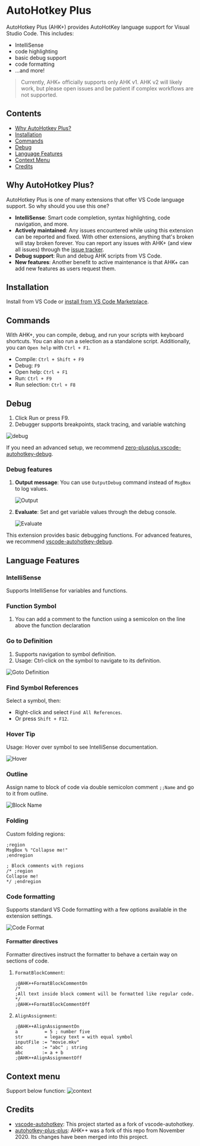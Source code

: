 # AutoHotkey Plus

AutoHotkey Plus (AHK+) provides AutoHotKey language support for Visual Studio Code. This includes:

-   IntelliSense
-   code highlighting
-   basic debug support
-   code formatting
-   ...and more!

> Currently, AHK+ officially supports only AHK v1. AHK v2 will likely work, but please open issues and be patient if complex workflows are not supported.

## Contents

-   [Why AutoHotkey Plus?][why]
-   [Installation][install]
-   [Commands](#commands)
-   [Debug](#debug)
-   [Language Features](#language-features)
-   [Context Menu](#context-menu)
-   [Credits](#credits)

## Why AutoHotkey Plus?

[why]: #why-autohotkey-plus

AutoHotkey Plus is one of many extensions that offer VS Code language support. So why should you use this one?

-   **IntelliSense**: Smart code completion, syntax highlighting, code navigation, and more.
-   **Actively maintained**: Any issues encountered while using this extension can be reported and fixed. With other extensions, anything that's broken will stay broken forever. You can report any issues with AHK+ (and view all issues) through the [issue tracker](https://github.com/vscode-autohotkey/autohotkey-plus/issues).
-   **Debug support**: Run and debug AHK scripts from VS Code.
-   **New features**: Another benefit to active maintenance is that AHK+ can add new features as users request them.

## Installation

[install]: #installation

Install from VS Code or [install from VS Code Marketplace](https://marketplace.visualstudio.com/items?itemName=cweijan.vscode-autohotkey-plus).

## Commands

With AHK+, you can compile, debug, and run your scripts with keyboard shortcuts. You can also run a selection as a standalone script. Additionally, you can `Open help` with `Ctrl + F1`.

-   Compile: `Ctrl + Shift + F9`
-   Debug: `F9`
-   Open help: `Ctrl + F1`
-   Run: `Ctrl + F9`
-   Run selection: `Ctrl + F8`

## Debug

1. Click Run or press F9.
2. Debugger supports breakpoints, stack tracing, and variable watching

![debug](image/debug.gif)

If you need an advanced setup, we recommend [zero-plusplus.vscode-autohotkey-debug](https://marketplace.visualstudio.com/items?itemName=zero-plusplus.vscode-autohotkey-debug).

### Debug features

1. **Output message**: You can use `OutputDebug` command instead of `MsgBox` to log values.

    ![Output](image/output.jpg)

2. **Evaluate**: Set and get variable values through the debug console.

    ![Evaluate](image/evalute.jpg)

This extension provides basic debugging functions. For advanced features, we recommend [vscode-autohotkey-debug](https://marketplace.visualstudio.com/items?itemName=zero-plusplus.vscode-autohotkey-debug).

## Language Features

### IntelliSense

Supports IntelliSense for variables and functions.

### Function Symbol

1. You can add a comment to the function using a semicolon on the line above the function declaration

### Go to Definition

1. Supports navigation to symbol definition.
2. Usage: Ctrl-click on the symbol to navigate to its definition.

![Goto Definition](image/gotoDefinition.jpg)

### Find Symbol References

Select a symbol, then:

-   Right-click and select `Find All References`.
-   Or press `Shift + F12`.

### Hover Tip

Usage: Hover over symbol to see IntelliSense documentation.

![Hover](image/hover.png)

### Outline

Assign name to block of code via double semicolon comment `;;Name` and go to it from outline.

![Block Name](image/blockName.png)

### Folding

Custom folding regions:

```autohotkey
;region
MsgBox % "Collapse me!"
;endregion

; Block comments with regions
/* ;region
Collapse me!
*/ ;endregion
```

### Code formatting

Supports standard VS Code formatting with a few options available in the extension settings.

![Code Format](image/codeFormat.jpg)

#### Formatter directives

Formatter directives instruct the formatter to behave a certain way on sections of code.

1. `FormatBlockComment`:

    ```autohotkey
    ;@AHK++FormatBlockCommentOn
    /*
    ;All text inside block comment will be formatted like regular code.
    */
    ;@AHK++FormatBlockCommentOff
    ```

2. `AlignAssignment`:

    ```autohotkey
    ;@AHK++AlignAssignmentOn
    a          = 5 ; number five
    str        = legacy text = with equal symbol
    inputFile := "movie.mkv"
    abc       := "abc" ; string
    abc       := a + b
    ;@AHK++AlignAssignmentOff
    ```

## Context menu

Support below function: ![context](image/context.png)

## Credits

-   [vscode-autohotkey](https://github.com/stef-levesque/vscode-autohotkey): This project started as a fork of vscode-autohotkey.
-   [autohotkey-plus-plus](https://github.com/mark-wiemer/vscode-autohotkey-plus-plus): AHK++ was a fork of this repo from November 2020. Its changes have been merged into this project.

